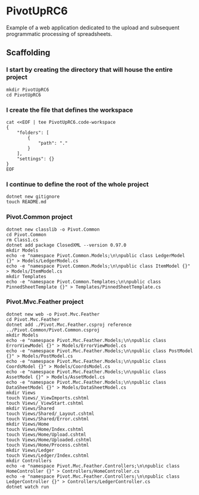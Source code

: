 # PivotUpRC6

Example of a web application dedicated to the upload and subsequent programmatic processing of spreadsheets.

## Scaffolding

### I start by creating the directory that will house the entire project

```shell
mkdir PivotUpRC6
cd PivotUpRC6
```

### I create the file that defines the workspace

```shell
cat <<EOF | tee PivotUpRC6.code-workspace
{
	"folders": [
		{
			"path": "."
		}
	],
	"settings": {}
}
EOF
```

### I continue to define the root of the whole project

```shell
dotnet new gitignore
touch README.md
```

### Pivot.Common project

```shell
dotnet new classlib -o Pivot.Common
cd Pivot.Common
rm Class1.cs
dotnet add package ClosedXML --version 0.97.0
mkdir Models
echo -e "namespace Pivot.Common.Models;\n\npublic class LedgerModel {}" > Models/LedgerModel.cs
echo -e "namespace Pivot.Common.Models;\n\npublic class ItemModel {}" > Models/ItemModel.cs
mkdir Templates
echo -e "namespace Pivot.Common.Templates;\n\npublic class PinnedSheetTemplate {}" > Templates/PinnedSheetTemplate.cs
```

### Pivot.Mvc.Feather project

```shell
dotnet new web -o Pivot.Mvc.Feather
cd Pivot.Mvc.Feather
dotnet add ./Pivot.Mvc.Feather.csproj reference ../Pivot.Common/Pivot.Common.csproj
mkdir Models
echo -e "namespace Pivot.Mvc.Feather.Models;\n\npublic class ErrorViewModel {}" > Models/ErrorViewModel.cs
echo -e "namespace Pivot.Mvc.Feather.Models;\n\npublic class PostModel {}" > Models/PostModel.cs
echo -e "namespace Pivot.Mvc.Feather.Models;\n\npublic class CoordsModel {}" > Models/CoordsModel.cs
echo -e "namespace Pivot.Mvc.Feather.Models;\n\npublic class AssetModel {}" > Models/AssetModel.cs
echo -e "namespace Pivot.Mvc.Feather.Models;\n\npublic class DataSheetModel {}" > Models/DataSheetModel.cs
mkdir Views
touch Views/_ViewImports.cshtml
touch Views/_ViewStart.cshtml
mkdir Views/Shared
touch Views/Shared/_Layout.cshtml
touch Views/Shared/Error.cshtml
mkdir Views/Home
touch Views/Home/Index.cshtml
touch Views/Home/Upload.cshtml
touch Views/Home/Uploaded.cshtml
touch Views/Home/Process.cshtml
mkdir Views/Ledger
touch Views/Ledger/Index.cshtml
mkdir Controllers
echo -e "namespace Pivot.Mvc.Feather.Controllers;\n\npublic class HomeController {}" > Controllers/HomeController.cs
echo -e "namespace Pivot.Mvc.Feather.Controllers;\n\npublic class LedgerController {}" > Controllers/LedgerController.cs
dotnet watch run
```

